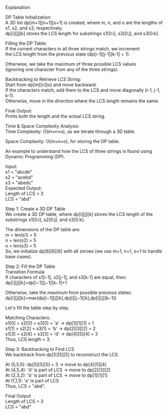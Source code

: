 Explanation:<br>

DP Table Initialization:<br>
A 3D list dp[m+1][n+1][o+1] is created, where m, n, and o are the lengths of s1, s2, and s3, respectively.<br>
dp[i][j][k] stores the LCS length for substrings s1[0:i], s2[0:j], and s3[0:k].<br>

Filling the DP Table:<br>
If the current characters in all three strings match, we increment <br>
the LCS length from the previous state (dp[i-1][j-1][k-1] + 1).<br>

Otherwise, we take the maximum of three possible LCS values <br>
(ignoring one character from any of the three strings).<br>

Backtracking to Retrieve LCS String:<br>
Start from dp[m][n][o] and move backward.<br>
If the characters match, add them to the LCS and move diagonally (i-1, j-1, k-1).<br>
Otherwise, move in the direction where the LCS length remains the same.<br>

Final Output:<br>
Prints both the length and the actual LCS string.<br>

Time & Space Complexity Analysis:<br>
Time Complexity: O(m×n×o), as we iterate through a 3D table.<br>

Space Complexity: O(m×n×o), for storing the DP table.<br>


An example to understand how the LCS of three strings is found using Dynamic Programming (DP).<br>

Input:<br>
s1 = "abcde"<br>
s2 = "acebd"<br>
s3 = "abedc"<br>
Expected Output:<br>
Length of LCS = 3<br>
LCS = "abd"<br>

Step 1: Create a 3D DP Table<br>
We create a 3D DP table, where dp[i][j][k] stores the LCS length of the substrings s1[0:i], s2[0:j], and s3[0:k].<br>

The dimensions of the DP table are:<br>
m = len(s1) = 5<br>
n = len(s2) = 5<br>
o = len(s3) = 5<br>
So, we initialize dp[6][6][6] with all zeroes (we use m+1, n+1, o+1 to handle base cases).<br>

Step 2: Fill the DP Table<br>
Transition Formula:<br>
If characters of s1[i-1], s2[j-1], and s3[k-1] are equal, then:<br>
dp[i][j][k]=dp[i−1][j−1][k−1]+1<br>

Otherwise, take the maximum from possible previous states:<br>
dp[i][j][k]=max(dp[i−1][j][k],dp[i][j−1][k],dp[i][j][k−1])<br>

Let's fill the table step by step.<br>

Matching Characters:<br>
s1[0] = s2[0] = s3[0] = 'a' → dp[1][1][1] = 1<br>
s1[1] = s2[2] = s3[1] = 'b' → dp[2][3][2] = 2<br>
s1[3] = s2[4] = s3[3] = 'd' → dp[4][5][4] = 3<br>
Thus, LCS length = 3.<br>

Step 3: Backtracking to Find LCS<br>
We backtrack from dp[5][5][5] to reconstruct the LCS.<br>

At (5,5,5): dp[5][5][5] = 3 → move to dp[4][5][4]<br>
At (4,5,4): 'd' is part of LCS → move to dp[2][3][2]<br>
At (2,3,2): 'b' is part of LCS → move to dp[1][1][1]<br>
At (1,1,1): 'a' is part of LCS<br>
Thus, LCS = "abd".<br>

Final Output<br>
Length of LCS = 3<br>
LCS = "abd"<br>
